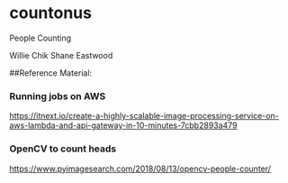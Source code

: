 # countonus
People Counting

Willie Chik
Shane Eastwood

##Reference Material:
### Running jobs on AWS
https://itnext.io/create-a-highly-scalable-image-processing-service-on-aws-lambda-and-api-gateway-in-10-minutes-7cbb2893a479

### OpenCV to count heads
https://www.pyimagesearch.com/2018/08/13/opencv-people-counter/
